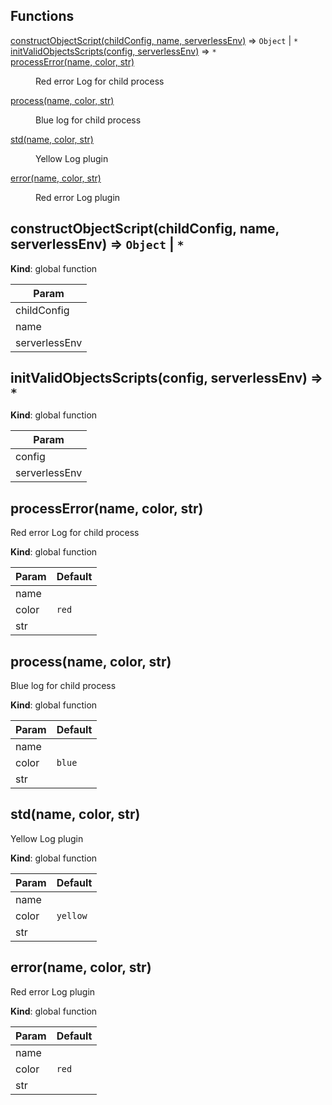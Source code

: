 ## Functions

<dl>
<dt><a href="#constructObjectScript">constructObjectScript(childConfig, name, serverlessEnv)</a> ⇒ <code>Object</code> | <code>*</code></dt>
<dd></dd>
<dt><a href="#initValidObjectsScripts">initValidObjectsScripts(config, serverlessEnv)</a> ⇒ <code>*</code></dt>
<dd></dd>
<dt><a href="#processError">processError(name, color, str)</a></dt>
<dd><p>Red error Log for child process</p>
</dd>
<dt><a href="#process">process(name, color, str)</a></dt>
<dd><p>Blue log for child process</p>
</dd>
<dt><a href="#std">std(name, color, str)</a></dt>
<dd><p>Yellow Log plugin</p>
</dd>
<dt><a href="#error">error(name, color, str)</a></dt>
<dd><p>Red error Log plugin</p>
</dd>
</dl>

<a name="constructObjectScript"></a>

## constructObjectScript(childConfig, name, serverlessEnv) ⇒ <code>Object</code> \| <code>\*</code>
**Kind**: global function  

| Param |
| --- |
| childConfig | 
| name | 
| serverlessEnv | 

<a name="initValidObjectsScripts"></a>

## initValidObjectsScripts(config, serverlessEnv) ⇒ <code>\*</code>
**Kind**: global function  

| Param |
| --- |
| config | 
| serverlessEnv | 

<a name="processError"></a>

## processError(name, color, str)
Red error Log for child process

**Kind**: global function  

| Param | Default |
| --- | --- |
| name |  | 
| color | <code>red</code> | 
| str |  | 

<a name="process"></a>

## process(name, color, str)
Blue log for child process

**Kind**: global function  

| Param | Default |
| --- | --- |
| name |  | 
| color | <code>blue</code> | 
| str |  | 

<a name="std"></a>

## std(name, color, str)
Yellow Log plugin

**Kind**: global function  

| Param | Default |
| --- | --- |
| name |  | 
| color | <code>yellow</code> | 
| str |  | 

<a name="error"></a>

## error(name, color, str)
Red error Log plugin

**Kind**: global function  

| Param | Default |
| --- | --- |
| name |  | 
| color | <code>red</code> | 
| str |  | 

